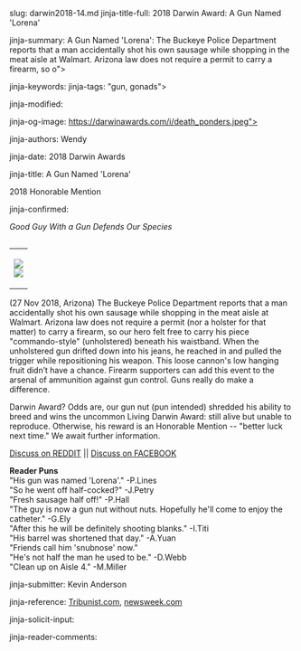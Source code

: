 slug: darwin2018-14.md
jinja-title-full: 2018 Darwin Award: A Gun Named 'Lorena'

jinja-summary: A Gun Named 'Lorena': The Buckeye Police Department reports that a man accidentally shot his own sausage while shopping in the meat aisle at Walmart. Arizona law does not require a permit to carry a firearm, so o">

jinja-keywords:
jinja-tags: "gun, gonads">

jinja-modified:

jinja-og-image: https://darwinawards.com/i/death_ponders.jpeg">

jinja-authors: Wendy

jinja-date: 2018 Darwin Awards


jinja-title: A Gun Named 'Lorena'

2018 Honorable Mention<BR>

jinja-confirmed:

<!-- story_text_begin -->
<I>Good Guy With a Gun Defends Our Species</I>

<TABLE border=0 align=right><TR><TD align=center>

<A href="http://cgi.darwinawards.com/cgi/search.pl?keywords=category%3Dgun&swishindex=stories.data&show_description=yes&maxdisplay=10&maxresults=50"><IMG src="/i/icon/gun.png" border=0></A>
<BR>
<A href="http://cgi.darwinawards.com/cgi/search.pl?keywords=category%3Dgonads&swishindex=stories.data&show_description=yes&maxdisplay=10&maxresults=50"><IMG src="/i/icon/gonads.png" border=0></A>

</TD></TR></TABLE>

(27 Nov 2018, Arizona) The Buckeye Police
Department reports that a man accidentally shot his own sausage while
shopping in the meat aisle at Walmart. Arizona law does not require a
permit (nor a holster for that matter) to carry a firearm, so our hero felt
free to carry his piece "commando-style" (unholstered) beneath his
waistband. When the unholstered gun drifted down into his jeans, he reached
in and pulled the trigger while repositioning his weapon. This loose
cannon's low hanging fruit didn&#8217;t have a chance. Firearm supporters
can add this event to the arsenal of ammunition against gun control. Guns
really do make a difference.

Darwin Award? Odds are, our gun nut (pun intended) shredded his ability to breed and
wins the uncommon Living Darwin Award: still alive but unable to
reproduce. Otherwise, his reward is an Honorable Mention -- "better luck
next time." We await further information.

<A href="https://www.reddit.com/r/DarwinAwards/comments/a4i976/good_guy_with_a_gun_defends_our_species//">Discuss on REDDIT</A> || <A href="https://www.facebook.com/TheDarwinAwards/posts/10155652171982553">Discuss on FACEBOOK</A>

<B>Reader Puns</B><BR>
"His gun was named 'Lorena'." -P.Lines<BR>
"So he went off half-cocked?" -J.Petry<BR>
"Fresh sausage half off!" -P.Hall<BR>
"The guy is now a gun nut without nuts. Hopefully he'll come to enjoy the catheter." -G.Ely<BR>
"After this he will be definitely shooting blanks." -I.Titi<BR>
"His barrel was shortened that day." -A.Yuan<BR>
"Friends call him 'snubnose' now."<BR>
"He's not half the man he used to be." -D.Webb<BR>
"Clean up on Aisle 4." -M.Miller<BR>

jinja-submitter: Kevin Anderson

jinja-reference: <A href="https://tribunist.com/news/man-accidentally-shoots-himself-in-the-groin-in-walmart-meat-department/">Tribunist.com</A>,
<A href="https://www.newsweek.com/arizona-man-accidentally-shoots-himself-groin-walmart-1236287">newsweek.com</A>

jinja-solicit-input:

jinja-reader-comments:



<!--#include file=nav_2018.html -->



